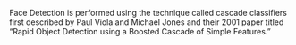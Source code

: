 Face Detection is performed using the technique called cascade classifiers first described by Paul Viola and Michael Jones and their 2001 paper titled “Rapid Object Detection using a Boosted Cascade of Simple Features.”